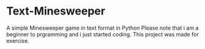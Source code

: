 # Text-Minesweeper
A simple Minesweeper game in text format in Python
Please note that i am a beginner to prgramming and i just started coding. This project was made for exercise.
